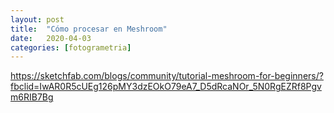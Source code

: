 ```yaml
---
layout: post
title:  "Cómo procesar en Meshroom"
date:   2020-04-03
categories: [fotogrametria]
---
```

https://sketchfab.com/blogs/community/tutorial-meshroom-for-beginners/?fbclid=IwAR0R5cUEg126pMY3dzEOkO79eA7_D5dRcaNOr_5N0RgEZRf8Pgvm6RIB7Bg